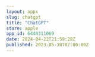 ```yaml
---
layout: apps
slug: chatgpt
title: "ChatGPT"
store: apple
app_id: 6448311069
date: 2024-04-22T21:59:28Z
published: 2023-05-30T07:00:00Z
---
```

